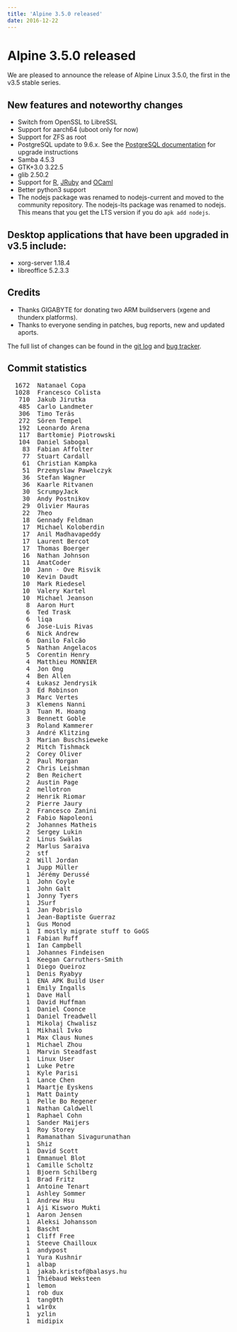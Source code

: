 ```yaml
---
title: 'Alpine 3.5.0 released'
date: 2016-12-22
---
```


# Alpine 3.5.0 released

We are pleased to announce the release of Alpine Linux 3.5.0, the first in
the v3.5 stable series.

## New features and noteworthy changes

- Switch from OpenSSL to LibreSSL
- Support for aarch64 (uboot only for now)
- Support for ZFS as root
- PostgreSQL update to 9.6.x. See the [PostgreSQL documentation][0] for upgrade
  instructions
- Samba 4.5.3
- GTK+3.0 3.22.5
- glib 2.50.2
- Support for [R][1], [JRuby][2] and [OCaml][3]
- Better python3 support
- The nodejs package was renamed to nodejs-current and moved to the community
  repository. The nodejs-lts package was renamed to nodejs. This means that
  you get the LTS version if you do `apk add nodejs`.

[0]: https://www.postgresql.org/docs/9.6/static/upgrading.html
[1]: https://www.r-project.org/
[2]: http://jruby.org/
[3]: http://www.ocaml.org/

## Desktop applications that have been upgraded in v3.5 include:

- xorg-server 1.18.4
- libreoffice 5.2.3.3

## Credits

- Thanks GIGABYTE for donating two ARM buildservers (xgene and thunderx platforms).
- Thanks to everyone sending in patches, bug reports, new and updated aports.

The full list of changes can be found in the
[git log](http://git.alpinelinux.org/cgit/aports/log/?h=v3.5.0) and
[bug tracker](http://bugs.alpinelinux.org/versions/107).

## Commit statistics

<pre>
  1672	Natanael Copa
  1028	Francesco Colista
   710	Jakub Jirutka
   485	Carlo Landmeter
   306	Timo Teräs
   272	Sören Tempel
   192	Leonardo Arena
   117	Bartłomiej Piotrowski
   104	Daniel Sabogal
    83	Fabian Affolter
    77	Stuart Cardall
    61	Christian Kampka
    51	Przemyslaw Pawelczyk
    36	Stefan Wagner
    36	Kaarle Ritvanen
    30	ScrumpyJack
    30	Andy Postnikov
    29	Olivier Mauras
    22	7heo
    18	Gennady Feldman
    17	Michael Koloberdin
    17	Anil Madhavapeddy
    17	Laurent Bercot
    17	Thomas Boerger
    16	Nathan Johnson
    11	AmatCoder
    10	Jann - Ove Risvik
    10	Kevin Daudt
    10	Mark Riedesel
    10	Valery Kartel
    10	Michael Jeanson
     8	Aaron Hurt
     6	Ted Trask
     6	liqa
     6	Jose-Luis Rivas
     6	Nick Andrew
     6	Danilo Falcão
     5	Nathan Angelacos
     5	Corentin Henry
     4	Matthieu MONNIER
     4	Jon Ong
     4	Ben Allen
     4	Łukasz Jendrysik
     3	Ed Robinson
     3	Marc Vertes
     3	Klemens Nanni
     3	Tuan M. Hoang
     3	Bennett Goble
     3	Roland Kammerer
     3	André Klitzing
     3	Marian Buschsieweke
     2	Mitch Tishmack
     2	Corey Oliver
     2	Paul Morgan
     2	Chris Leishman
     2	Ben Reichert
     2	Austin Page
     2	mellotron
     2	Henrik Riomar
     2	Pierre Jaury
     2	Francesco Zanini
     2	Fabio Napoleoni
     2	Johannes Matheis
     2	Sergey Lukin
     2	Linus Swälas
     2	Marlus Saraiva
     2	stf
     2	Will Jordan
     1	Jupp Müller
     1	Jérémy Derussé
     1	John Coyle
     1	John Galt
     1	Jonny Tyers
     1	JSurf
     1	Jan Pobrislo
     1	Jean-Baptiste Guerraz
     1	Gus Monod
     1	I mostly migrate stuff to GoGS
     1	Fabian Ruff
     1	Ian Campbell
     1	Johannes Findeisen
     1	Keegan Carruthers-Smith
     1	Diego Queiroz
     1	Denis Ryabyy
     1	ENA APK Build User
     1	Emily Ingalls
     1	Dave Hall
     1	David Huffman
     1	Daniel Coonce
     1	Daniel Treadwell
     1	Mikolaj Chwalisz
     1	Mikhail Ivko
     1	Max Claus Nunes
     1	Michael Zhou
     1	Marvin Steadfast
     1	Linux User
     1	Luke Petre
     1	Kyle Parisi
     1	Lance Chen
     1	Maartje Eyskens
     1	Matt Dainty
     1	Pelle Bo Regener
     1	Nathan Caldwell
     1	Raphael Cohn
     1	Sander Maijers
     1	Roy Storey
     1	Ramanathan Sivagurunathan
     1	Shiz
     1	David Scott
     1	Emmanuel Blot
     1	Camille Scholtz
     1	Bjoern Schilberg
     1	Brad Fritz
     1	Antoine Tenart
     1	Ashley Sommer
     1	Andrew Hsu
     1	Aji Kisworo Mukti
     1	Aaron Jensen
     1	Aleksi Johansson
     1	Bascht
     1	Cliff Free
     1	Steeve Chailloux
     1	andypost
     1	Yura Kushnir
     1	albap
     1	jakab.kristof@balasys.hu
     1	Thiébaud Weksteen
     1	lemon
     1	rob dux
     1	tang0th
     1	w1r0x
     1	yzlin
     1	midipix
</pre>


